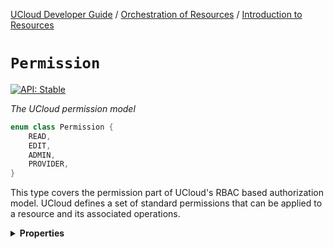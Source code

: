 [UCloud Developer Guide](/docs/developer-guide/README.md) / [Orchestration of Resources](/docs/developer-guide/orchestration/README.md) / [Introduction to Resources](/docs/developer-guide/orchestration/resources.md)

# `Permission`


[![API: Stable](https://img.shields.io/static/v1?label=API&message=Stable&color=green&style=flat-square)](/docs/developer-guide/core/api-conventions.md)


_The UCloud permission model_

```kotlin
enum class Permission {
    READ,
    EDIT,
    ADMIN,
    PROVIDER,
}
```
This type covers the permission part of UCloud's RBAC based authorization model. UCloud defines a set of
standard permissions that can be applied to a resource and its associated operations.

<details>
<summary>
<b>Properties</b>
</summary>

<details>
<summary>
<code>READ</code> Grants an entity access to all read-based operations
</summary>



Read-based operations must not alter the state of a resource. Typical examples include the `browse` and
`retrieve*` endpoints.


</details>

<details>
<summary>
<code>EDIT</code> Grants an entity access to all write-based operations
</summary>



Write-based operations are allowed to alter the state of a resource. This permission is required for most
`update*` endpoints.


</details>

<details>
<summary>
<code>ADMIN</code> Grants an entity access to special privileged operations
</summary>



This permission will allow the entity to perform any action on the resource, unless the operation
specifies otherwise. This operation is, for example, used for updating the permissions attached to a
resource.


</details>

<details>
<summary>
<code>PROVIDER</code> Grants an entity access to special privileged operations specific to a provider
</summary>





</details>



</details>


